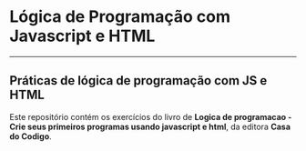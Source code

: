 # Lógica de Programação com Javascript e HTML
---
Práticas de lógica de programação com JS e HTML
--- 
Este repositório contém os exercícios do livro de **Logica de programacao - Crie seus primeiros programas usando javascript e html**, da editora **Casa do Codigo**.
